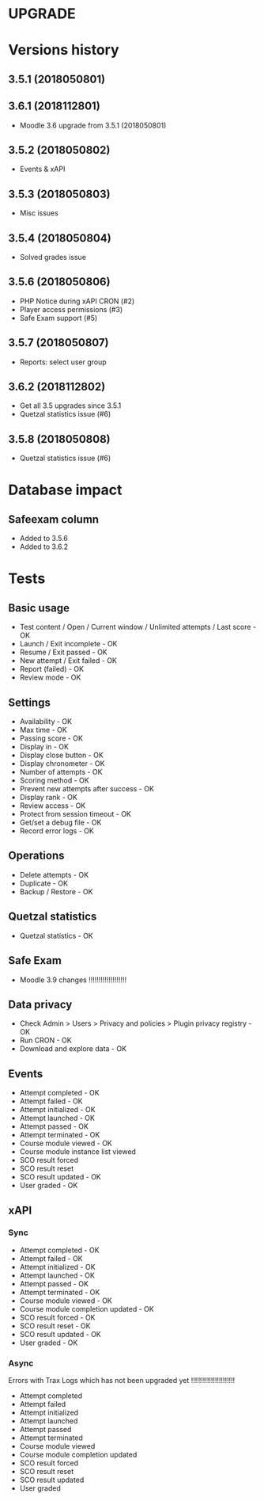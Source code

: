 UPGRADE
=======

# Versions history

## 3.5.1 (2018050801)
## 3.6.1 (2018112801)
- Moodle 3.6 upgrade from 3.5.1 (2018050801)

## 3.5.2 (2018050802)
- Events & xAPI

## 3.5.3 (2018050803)
- Misc issues

## 3.5.4 (2018050804)
- Solved grades issue

## 3.5.6 (2018050806)
- PHP Notice during xAPI CRON (#2)
- Player access permissions (#3)
- Safe Exam support (#5)

## 3.5.7 (2018050807)
- Reports: select user group

## 3.6.2 (2018112802)
- Get all 3.5 upgrades since 3.5.1
- Quetzal statistics issue (#6)

## 3.5.8 (2018050808)
- Quetzal statistics issue (#6)


# Database impact

## Safeexam column
- Added to 3.5.6
- Added to 3.6.2


# Tests

## Basic usage
- Test content / Open / Current window / Unlimited attempts / Last score - OK
- Launch / Exit incomplete - OK
- Resume / Exit passed - OK
- New attempt / Exit failed - OK
- Report (failed) - OK
- Review mode - OK

## Settings
- Availability - OK
- Max time - OK
- Passing score - OK
- Display in - OK
- Display close button - OK
- Display chronometer - OK
- Number of attempts - OK
- Scoring method - OK
- Prevent new attempts after success - OK
- Display rank - OK
- Review access - OK
- Protect from session timeout - OK
- Get/set a debug file - OK
- Record error logs - OK

## Operations
- Delete attempts - OK
- Duplicate - OK
- Backup / Restore - OK

## Quetzal statistics
- Quetzal statistics - OK

## Safe Exam
- Moodle 3.9 changes !!!!!!!!!!!!!!!!!!!

## Data privacy
- Check Admin > Users > Privacy and policies > Plugin privacy registry - OK
- Run CRON - OK
- Download and explore data - OK

## Events
- Attempt completed - OK
- Attempt failed - OK
- Attempt initialized - OK
- Attempt launched - OK
- Attempt passed - OK
- Attempt terminated - OK
- Course module viewed - OK
- Course module instance list viewed
- SCO result forced
- SCO result reset
- SCO result updated - OK
- User graded - OK

## xAPI

### Sync
- Attempt completed - OK
- Attempt failed - OK
- Attempt initialized - OK
- Attempt launched - OK
- Attempt passed - OK
- Attempt terminated - OK
- Course module viewed - OK
- Course module completion updated - OK
- SCO result forced - OK
- SCO result reset - OK
- SCO result updated - OK
- User graded - OK

### Async
Errors with Trax Logs which has not been upgraded yet !!!!!!!!!!!!!!!!!!!!!!

- Attempt completed
- Attempt failed
- Attempt initialized
- Attempt launched
- Attempt passed
- Attempt terminated
- Course module viewed
- Course module completion updated
- SCO result forced
- SCO result reset
- SCO result updated
- User graded
